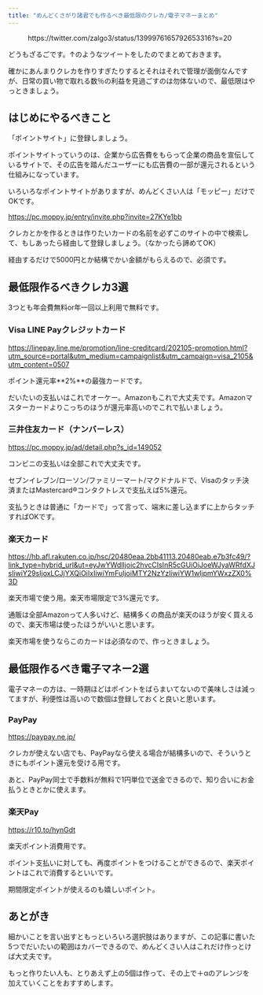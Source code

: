```yaml
---
title: "めんどくさがり諸君でも作るべき最低限のクレカ/電子マネーまとめ"
---
```


<figure class="wp-block-embed is-type-rich is-provider-twitter wp-block-embed-twitter">

<div class="wp-block-embed__wrapper">https://twitter.com/zalgo3/status/1399976165792653316?s=20</div>

</figure>

どうもざるごです。↑のようなツイートをしたのでまとめておきます。

確かにあんまりクレカを作りすぎたりするとそれはそれで管理が面倒なんですが、日常の買い物で取れる数％の利益を見過ごすのは勿体ないので、最低限はやっときましょう。

## はじめにやるべきこと

「ポイントサイト」に登録しましょう。

ポイントサイトっていうのは、企業から広告費をもらって企業の商品を宣伝しているサイトで、その広告を踏んだユーザーにも広告費の一部が還元されるという仕組みになっています。

いろいろなポイントサイトがありますが、めんどくさい人は「モッピー」だけでOKです。

<div class="wp-block-cocoon-blocks-blogcard blogcard-type bct-none">

https://pc.moppy.jp/entry/invite.php?invite=27KYe1bb

</div>

クレカとかを作るときは作りたいカードの名前を必ずこのサイトの中で検索して、もしあったら経由して登録しましょう。（なかったら諦めてOK）

経由するだけで5000円とか結構でかい金額がもらえるので、必須です。

## 最低限作るべきクレカ3選

3つとも年会費無料or年一回以上利用で無料です。

### Visa LINE Payクレジットカード

<div class="wp-block-cocoon-blocks-blogcard blogcard-type bct-none">

https://linepay.line.me/promotion/line-creditcard/202105-promotion.html?utm_source=portal&utm_medium=campaignlist&utm_campaign=visa_2105&utm_content=0507

</div>

ポイント還元率**<span class="bold-red">2%**の最強カードです。

だいたいの支払いはこれでオーケー。Amazonもこれで大丈夫です。Amazonマスターカードよりこっちのほうが還元率高いのでこれで払いましょう。

### 三井住友カード（ナンバーレス）

<div class="wp-block-cocoon-blocks-blogcard blogcard-type bct-none">

https://pc.moppy.jp/ad/detail.php?s_id=149052

</div>

コンビニの支払いは全部これで大丈夫です。

セブンイレブン/ローソン/ファミリーマート/マクドナルドで、Visaのタッチ決済またはMastercard®コンタクトレスで支払えば<span class="bold-red">5%還元。

支払うときは普通に「カードで」って言って、端末に差し込まずに上からタッチすればOKです。

### 楽天カード

<div class="wp-block-cocoon-blocks-blogcard blogcard-type bct-none">

https://hb.afl.rakuten.co.jp/hsc/20480eaa.2bb41113.20480eab.e7b3fc49/?link_type=hybrid_url&ut=eyJwYWdlIjoic2hvcCIsInR5cGUiOiJoeWJyaWRfdXJsIiwiY29sIjoxLCJjYXQiOiIxIiwiYmFuIjoiMTY2NzYzIiwiYW1wIjpmYWxzZX0%3D

</div>

楽天市場で使う用。楽天市場限定で<span class="bold-red">3%還元です。

通販は全部Amazonって人多いけど、結構多くの商品が楽天のほうが安く買えるので、楽天市場は使ったほうがいいと思います。

楽天市場を使うならこのカードは必須なので、作っときましょう。

## 最低限作るべき電子マネー2選

電子マネーの方は、一時期ほどはポイントをばらまいてないので美味しさは減ってますが、利便性は高いので数個は登録しておくと良いと思います。

### PayPay

<div class="wp-block-cocoon-blocks-blogcard blogcard-type bct-none">

https://paypay.ne.jp/

</div>

クレカが使えない店でも、PayPayなら使える場合が結構多いので、そういうときにもポイント還元を受ける用です。

あと、PayPay同士で手数料が無料で1円単位で送金できるので、知り合いにお金払うときとかに使えます。

### 楽天Pay

<div class="wp-block-cocoon-blocks-blogcard blogcard-type bct-none">

https://r10.to/hynGdt

</div>

楽天ポイント消費用です。

ポイント支払いに対しても、再度ポイントをつけることができるので、楽天ポイントはこれで消費するといいです。

期間限定ポイントが使えるのも嬉しいポイント。

## あとがき

細かいことを言い出すともっといろいろ選択肢はありますが、この記事に書いた5つでだいたいの範囲はカバーできるので、めんどくさい人はこれだけ作っとけば大丈夫です。

もっと作りたい人も、とりあえず上の5個は作って、その上で＋αのアレンジを加えていくことをおすすめします。
